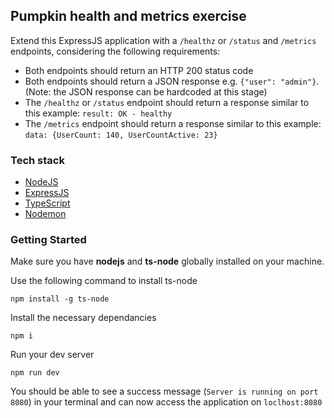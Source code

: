 ## Pumpkin health and metrics exercise

Extend this ExpressJS application with a `/healthz` or `/status` and `/metrics` endpoints, considering the following requirements:

-   Both endpoints should return an HTTP 200 status code
-   Both endpoints should return a JSON response e.g. `{"user": "admin"}`. (Note: the JSON response can be hardcoded at this stage)
-   The `/healthz` or `/status` endpoint should return a response similar to this example: `result: OK - healthy`
-   The `/metrics` endpoint should return a response similar to this example: `data: {UserCount: 140, UserCountActive: 23}`

### Tech stack

-   [NodeJS](https://nodejs.org/en/)
-   [ExpressJS](https://expressjs.com/)
-   [TypeScript](https://www.typescriptlang.org/)
-   [Nodemon](https://www.npmjs.com/package/nodemon)

### Getting Started

Make sure you have **nodejs** and **ts-node** globally installed on your machine.

Use the following command to install ts-node

```
npm install -g ts-node
```

Install the necessary dependancies

```
npm i
```

Run your dev server

```
npm run dev
```

You should be able to see a success message (`Server is running on port 8080`) in your terminal and can now access the application on `loclhost:8080`
